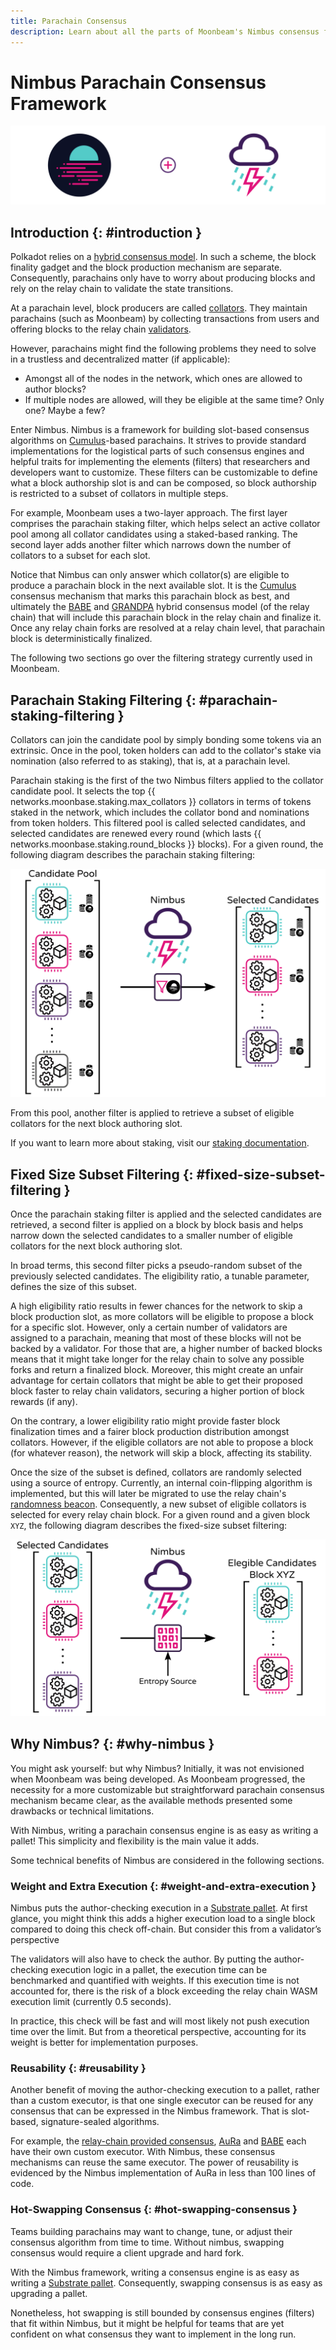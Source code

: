 ```yaml
---
title: Parachain Consensus
description: Learn about all the parts of Moonbeam's Nimbus consensus framework and how it works as part of the Polkadot's shared security model
---
```


# Nimbus Parachain Consensus Framework

![Moonbeam Consensus Banner](/images/consensus/consensus-banner.png)

## Introduction {: #introduction } 

Polkadot relies on a [hybrid consensus model](https://wiki.polkadot.network/docs/learn-consensus). In such a scheme, the block finality gadget and the block production mechanism are separate. Consequently, parachains only have to worry about producing blocks and rely on the relay chain to validate the state transitions.

At a parachain level, block producers are called [collators](https://wiki.polkadot.network/docs/learn-collator). They maintain parachains (such as Moonbeam) by collecting transactions from users and offering blocks to the relay chain [validators](https://wiki.polkadot.network/docs/learn-validator).

However, parachains might find the following problems they need to solve in a trustless and decentralized matter (if applicable):

 - Amongst all of the nodes in the network, which ones are allowed to author blocks?
 - If multiple nodes are allowed, will they be eligible at the same time? Only one? Maybe a few?

Enter Nimbus. Nimbus is a framework for building slot-based consensus algorithms on [Cumulus](https://github.com/paritytech/cumulus)-based parachains. It strives to provide standard implementations for the logistical parts of such consensus engines and helpful traits for implementing the elements (filters) that researchers and developers want to customize. These filters can be customizable to define what a block authorship slot is and can be composed, so block authorship is restricted to a subset of collators in multiple steps.

For example, Moonbeam uses a two-layer approach. The first layer comprises the parachain staking filter, which helps select an active collator pool among all collator candidates using a staked-based ranking. The second layer adds another filter which narrows down the number of collators to a subset for each slot.

Notice that Nimbus can only answer which collator(s) are eligible to produce a parachain block in the next available slot. It is the [Cumulus](https://wiki.polkadot.network/docs/build-cumulus#docsNav) consensus mechanism that marks this parachain block as best, and ultimately the [BABE](https://wiki.polkadot.network/docs/learn-consensus#babe) and [GRANDPA](https://wiki.polkadot.network/docs/learn-consensus#grandpa-finality-gadget) hybrid consensus model (of the relay chain) that will include this parachain block in the relay chain and finalize it. Once any relay chain forks are resolved at a relay chain level, that parachain block is deterministically finalized.

The following two sections go over the filtering strategy currently used in Moonbeam.

## Parachain Staking Filtering {: #parachain-staking-filtering } 

Collators can join the candidate pool by simply bonding some tokens via an extrinsic. Once in the pool, token holders can add to the collator's stake via nomination (also referred to as staking), that is, at a parachain level.

Parachain staking is the first of the two Nimbus filters applied to the collator candidate pool. It selects the top {{ networks.moonbase.staking.max_collators }} collators in terms of tokens staked in the network, which includes the collator bond and nominations from token holders. This filtered pool is called selected candidates, and selected candidates are renewed every round (which lasts {{ networks.moonbase.staking.round_blocks }} blocks). For a given round, the following diagram describes the parachain staking filtering:

![Nimbus Parachain Staking Filter](/images/consensus/consensus-images1.png)

From this pool, another filter is applied to retrieve a subset of eligible collators for the next block authoring slot.

If you want to learn more about staking, visit our [staking documentation](/staking/overview/).

## Fixed Size Subset Filtering {: #fixed-size-subset-filtering } 

Once the parachain staking filter is applied and the selected candidates are retrieved, a second filter is applied on a block by block basis and helps narrow down the selected candidates to a smaller number of eligible collators for the next block authoring slot.

In broad terms, this second filter picks a pseudo-random subset of the previously selected candidates. The eligibility ratio, a tunable parameter, defines the size of this subset.

A high eligibility ratio results in fewer chances for the network to skip a block production slot, as more collators will be eligible to propose a block for a specific slot. However, only a certain number of validators are assigned to a parachain, meaning that most of these blocks will not be backed by a validator. For those that are, a higher number of backed blocks means that it might take longer for the relay chain to solve any possible forks and return a finalized block. Moreover, this might create an unfair advantage for certain collators that might be able to get their proposed block faster to relay chain validators, securing a higher portion of block rewards (if any).

On the contrary, a lower eligibility ratio might provide faster block finalization times and a fairer block production distribution amongst collators. However, if the eligible collators are not able to propose a block (for whatever reason), the network will skip a block, affecting its stability.

Once the size of the subset is defined, collators are randomly selected using a source of entropy. Currently, an internal coin-flipping algorithm is implemented, but this will later be migrated to use the relay chain's [randomness beacon](https://wiki.polkadot.network/docs/learn-randomness). Consequently, a new subset of eligible collators is selected for every relay chain block. For a given round and a given block `XYZ`, the following diagram describes the fixed-size subset filtering: 

![Nimbus Parachain Staking Filter](/images/consensus/consensus-images2.png)

## Why Nimbus? {: #why-nimbus } 

You might ask yourself: but why Nimbus? Initially, it was not envisioned when Moonbeam was being developed. As Moonbeam progressed, the necessity for a more customizable but straightforward parachain consensus mechanism became clear, as the available methods presented some drawbacks or technical limitations. 

<!-- In the [relay chain provided consensus](https://github.com/paritytech/cumulus/blob/master/client/consensus/relay-chain/src/lib.rs), each node sees itself as a colator and can propose a parachain candidate block. It is then up to the relay chain to solve any possible forks and finalize a block. 

[AuRa](https://crates.io/crates/sc-consensus-aura) (short for authority-round) consensus mechanism is based on a known list of authorities that take turns to produce blocks in every slot. Each authority can propose only one block per slot and builds on top of the longest chain.-->

With Nimbus, writing a parachain consensus engine is as easy as writing a pallet! This simplicity and flexibility is the main value it adds.

Some technical benefits of Nimbus are considered in the following sections.

### Weight and Extra Execution {: #weight-and-extra-execution } 

Nimbus puts the author-checking execution in a [Substrate pallet](https://substrate.dev/docs/en/knowledgebase/runtime/pallets). At first glance, you might think this adds a higher execution load to a single block compared to doing this check off-chain. But consider this from a validator’s perspective

The validators will also have to check the author. By putting the author-checking execution logic in a pallet, the execution time can be benchmarked and quantified with weights. If this execution time is not accounted for, there is the risk of a block exceeding the relay chain WASM execution limit (currently 0.5 seconds).

In practice, this check will be fast and will most likely not push execution time over the limit. But from a theoretical perspective, accounting for its weight is better for implementation purposes.

### Reusability {: #reusability } 

Another benefit of moving the author-checking execution to a pallet, rather than a custom executor, is that one single executor can be reused for any consensus that can be expressed in the Nimbus framework. That is slot-based, signature-sealed algorithms.

For example, the [relay-chain provided consensus](https://github.com/paritytech/cumulus/blob/master/client/consensus/relay-chain/src/lib.rs), [AuRa](https://crates.io/crates/sc-consensus-aura) and [BABE](https://crates.io/crates/sc-consensus-babe) each have their own custom executor. With Nimbus, these consensus mechanisms can reuse the same executor. The power of reusability is evidenced by the Nimbus implementation of AuRa in less than 100 lines of code.

### Hot-Swapping Consensus {: #hot-swapping-consensus } 

Teams building parachains may want to change, tune, or adjust their consensus algorithm from time to time. Without nimbus, swapping consensus would require a client upgrade and hard fork.

With the Nimbus framework, writing a consensus engine is as easy as writing a 
[Substrate pallet](https://substrate.dev/docs/en/knowledgebase/runtime/pallets). Consequently, swapping consensus is as easy as upgrading a pallet.

Nonetheless, hot swapping is still bounded by consensus engines (filters) that fit within Nimbus, but it might be helpful for teams that are yet confident on what consensus they want to implement in the long run.
